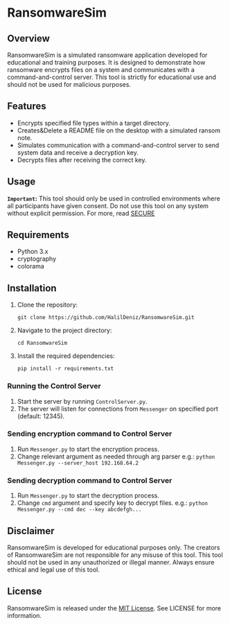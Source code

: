 # RansomwareSim

## Overview
RansomwareSim is a simulated ransomware application developed for educational and training purposes. It is designed to demonstrate how ransomware encrypts files on a system and communicates with a command-and-control server. This tool is strictly for educational use and should not be used for malicious purposes.

## Features
- Encrypts specified file types within a target directory.
- Creates&Delete a README file on the desktop with a simulated ransom note.
- Simulates communication with a command-and-control server to send system data and receive a decryption key.
- Decrypts files after receiving the correct key.

## Usage
**`Important`:** This tool should only be used in controlled environments where all participants have given consent. Do not use this tool on any system without explicit permission. For more, read [SECURE](SECURITY.md)

## Requirements

- Python 3.x
- cryptography
- colorama

## Installation

1. Clone the repository:

   ```shell
   git clone https://github.com/HalilDeniz/RansomwareSim.git
   ```

2. Navigate to the project directory:

   ```shell
   cd RansomwareSim
   ```

3. Install the required dependencies:

   ```shell
   pip install -r requirements.txt
   ```

### Running the Control Server
1. Start the server by running `ControlServer.py`.
2. The server will listen for connections from `Messenger` on specified port (default: 12345).

### Sending encryption command to Control Server
1. Run `Messenger.py` to start the encryption process.
2. Change relevant argument as needed through arg parser e.g.: `python Messenger.py --server_host 192.168.64.2`


### Sending decryption command to Control Server
1. Run `Messenger.py` to start the decryption process.
2. Change `cmd` argument and specify key to decrypt files. e.g.: `python Messenger.py --cmd dec --key abcdefgh...`

## Disclaimer
RansomwareSim is developed for educational purposes only. The creators of RansomwareSim are not responsible for any misuse of this tool. This tool should not be used in any unauthorized or illegal manner. Always ensure ethical and legal use of this tool.

## License
RansomwareSim is released under the [MIT License](LICENSE). See LICENSE for more information.

  
